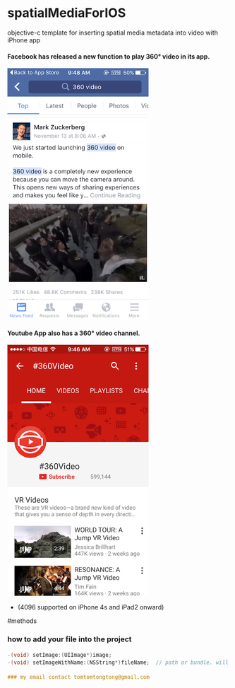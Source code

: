 # spatialMediaForIOS
objective-c template for inserting spatial media metadata into video with iPhone app


#### Facebook has released a new function to play 360° video in its app.

![screenshot](./Screenshot/360Facebook.png)

#### Youtube App also has a 360° video channel.

![screenshot](./Screenshot/360Youtube.png)

* (4096 supported on iPhone 4s and iPad2 onward)

#methods

### how to add your file into the project

```objective-c
-(void) setImage:(UIImage*)image;
-(void) setImageWithName:(NSString*)fileName;  // path or bundle. will check at both

### my email contact tomtomtongtong@gmail.com
```





